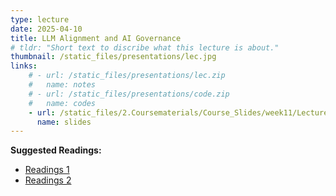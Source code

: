 ```yaml
---
type: lecture
date: 2025-04-10
title: LLM Alignment and AI Governance
# tldr: "Short text to discribe what this lecture is about."
thumbnail: /static_files/presentations/lec.jpg
links: 
    # - url: /static_files/presentations/lec.zip
    #   name: notes
    # - url: /static_files/presentations/code.zip
    #   name: codes
    - url: /static_files/2.Coursematerials/Course_Slides/week11/Lecture11_Zhanzhan.pptx
      name: slides
---
```

**Suggested Readings:**
- [Readings 1]({{site.baseurl}}/static_files/2.Coursematerials/Reading_Materials/04.10-Agent_Laboratory-_Using_LLM_Agents_as_Research_Assistants.pdf)
- [Readings 2]({{site.baseurl}}/static_files/2.Coursematerials/Reading_Materials/04.10-TrajLLM-_A_Modular_LLM-Enhanced_Agent-Based_Framework_for_Realistic_Human_Trajectory_Simulation.pdf)
<!-- - [Readings 3]({{site.baseurl}}/static_files/2.Coursematerials/Reading_Materials/03.06-Performance_and_biases_of_Large_Language_Models__in_public_opinion_simulation.pdf) -->
